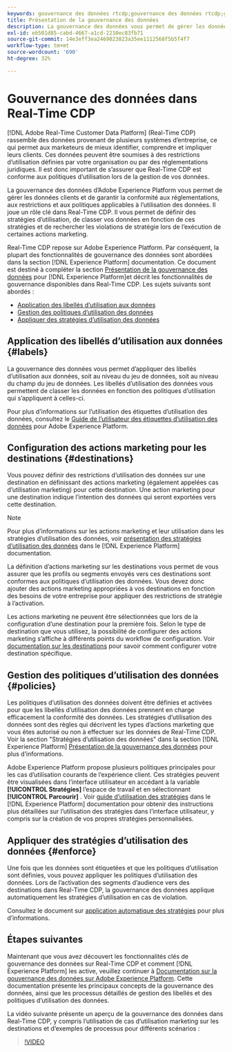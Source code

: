 ```yaml
---
keywords: gouvernance des données rtcdp;gouvernance des données rtcdp;gouvernance des données de profil client en temps réel
title: Présentation de la gouvernance des données
description: La gouvernance des données vous permet de gérer les données clients et de garantir la conformité aux réglementations, aux restrictions et aux politiques applicables à l’utilisation des données.
exl-id: eb501d85-cabd-4667-a1cd-2210ec83fb71
source-git-commit: 14e3eff3ea2469023823a35ee1112568f5b5f4f7
workflow-type: tm+mt
source-wordcount: '690'
ht-degree: 32%

---
```


# Gouvernance des données dans Real-Time CDP

[!DNL Adobe Real-Time Customer Data Platform] (Real-Time CDP) rassemble des données provenant de plusieurs systèmes d’entreprise, ce qui permet aux marketeurs de mieux identifier, comprendre et impliquer leurs clients. Ces données peuvent être soumises à des restrictions d’utilisation définies par votre organisation ou par des réglementations juridiques. Il est donc important de s’assurer que Real-Time CDP est conforme aux politiques d’utilisation lors de la gestion de vos données.

La gouvernance des données d’Adobe Experience Platform vous permet de gérer les données clients et de garantir la conformité aux réglementations, aux restrictions et aux politiques applicables à l’utilisation des données. Il joue un rôle clé dans Real-Time CDP. Il vous permet de définir des stratégies d’utilisation, de classer vos données en fonction de ces stratégies et de rechercher les violations de stratégie lors de l’exécution de certaines actions marketing.

Real-Time CDP repose sur Adobe Experience Platform. Par conséquent, la plupart des fonctionnalités de gouvernance des données sont abordées dans la section [!DNL Experience Platform] documentation. Ce document est destiné à compléter la section [Présentation de la gouvernance des données](../../data-governance/home.md) pour [!DNL Experience Platform]et décrit les fonctionnalités de gouvernance disponibles dans Real-Time CDP. Les sujets suivants sont abordés :

* [Application des libellés d’utilisation aux données ](#labels)
* [Gestion des politiques d’utilisation des données ](#policies)
* [Appliquer des stratégies d’utilisation des données](#enforce)

## Application des libellés d’utilisation aux données {#labels}

La gouvernance des données vous permet d’appliquer des libellés d’utilisation aux données, soit au niveau du jeu de données, soit au niveau du champ du jeu de données. Les libellés d’utilisation des données vous permettent de classer les données en fonction des politiques d’utilisation qui s’appliquent à celles-ci.

Pour plus d’informations sur l’utilisation des étiquettes d’utilisation des données, consultez le [Guide de l’utilisateur des étiquettes d’utilisation des données](../../data-governance/labels/overview.md) pour Adobe Experience Platform.

## Configuration des actions marketing pour les destinations {#destinations}

Vous pouvez définir des restrictions d’utilisation des données sur une destination en définissant des actions marketing (également appelées cas d’utilisation marketing) pour cette destination. Une action marketing pour une destination indique l’intention des données qui seront exportées vers cette destination.

>[!NOTE]
>
>Pour plus d’informations sur les actions marketing et leur utilisation dans les stratégies d’utilisation des données, voir [présentation des stratégies d’utilisation des données](../../data-governance/policies/overview.md) dans le [!DNL Experience Platform] documentation.

La définition d’actions marketing sur les destinations vous permet de vous assurer que les profils ou segments envoyés vers ces destinations sont conformes aux politiques d’utilisation des données. Vous devez donc ajouter des actions marketing appropriées à vos destinations en fonction des besoins de votre entreprise pour appliquer des restrictions de stratégie à l’activation.

Les actions marketing ne peuvent être sélectionnées que lors de la configuration d’une destination pour la première fois. Selon le type de destination que vous utilisez, la possibilité de configurer des actions marketing s’affiche à différents points du workflow de configuration. Voir [documentation sur les destinations](../destinations/overview.md) pour savoir comment configurer votre destination spécifique.

## Gestion des politiques d’utilisation des données {#policies}

Les politiques d’utilisation des données doivent être définies et activées pour que les libellés d’utilisation des données prennent en charge efficacement la conformité des données. Les stratégies d’utilisation des données sont des règles qui décrivent les types d’actions marketing que vous êtes autorisé ou non à effectuer sur les données de Real-Time CDP. Voir la section &quot;Stratégies d’utilisation des données&quot; dans la section [!DNL Experience Platform] [Présentation de la gouvernance des données](../../data-governance/home.md) pour plus d’informations.

Adobe Experience Platform propose plusieurs politiques principales pour les cas d’utilisation courants de l’expérience client. Ces stratégies peuvent être visualisées dans l’interface utilisateur en accédant à la variable **[!UICONTROL Stratégies]** l’espace de travail et en sélectionnant **[!UICONTROL Parcourir]** . Voir [guide d’utilisation des stratégies](../../data-governance/policies/user-guide.md) dans le [!DNL Experience Platform] documentation pour obtenir des instructions plus détaillées sur l’utilisation des stratégies dans l’interface utilisateur, y compris sur la création de vos propres stratégies personnalisées.

## Appliquer des stratégies d’utilisation des données {#enforce}

Une fois que les données sont étiquetées et que les politiques d’utilisation sont définies, vous pouvez appliquer les politiques d’utilisation des données. Lors de l’activation des segments d’audience vers des destinations dans Real-Time CDP, la gouvernance des données applique automatiquement les stratégies d’utilisation en cas de violation.

Consultez le document sur [application automatique des stratégies](../../data-governance/enforcement/auto-enforcement.md) pour plus d’informations.

## Étapes suivantes

Maintenant que vous avez découvert les fonctionnalités clés de gouvernance des données sur Real-Time CDP et comment [!DNL Experience Platform] les active, veuillez continuer à [Documentation sur la gouvernance des données sur Adobe Experience Platform](../../data-governance/home.md). Cette documentation présente les principaux concepts de la gouvernance des données, ainsi que les processus détaillés de gestion des libellés et des politiques d’utilisation des données.

La vidéo suivante présente un aperçu de la gouvernance des données dans Real-Time CDP, y compris l’utilisation de cas d’utilisation marketing sur les destinations et d’exemples de processus pour différents scénarios :

>[!VIDEO](https://video.tv.adobe.com/v/33631?quality=12&learn=on)
